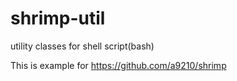 # shrimp-util
utility classes for shell script(bash)

This is example for https://github.com/a9210/shrimp